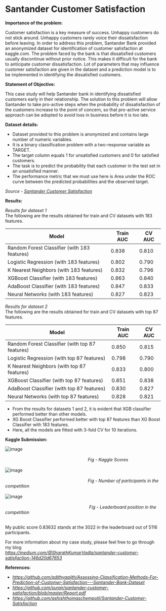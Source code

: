 # Santander Customer Satisfaction

**Importance of the problem:**

Customer satisfaction is a key measure of success. Unhappy customers do not stick around. Unhappy customers rarely voice their dissatisfaction before leaving. In order to address this problem, Santander Bank provided an anonymized dataset for identification of customer satisfaction at kaggle.com. The problem faced by the bank is that dissatisfied customers usually discontinue without prior notice. This makes it difficult for the bank to anticipate customer dissatisfaction. Lot of parameters that may influence customer satisfaction are given in the dataset and a prediction model is to be implemented in identifying the dissatisfied customers.

**Statement of Objective:**

This case study will help Santander bank in identifying dissatisfied customers early in their relationship. The solution to this problem will allow Santander to take pro-active steps when the probability of dissatisfaction of the customers increase to the point of concern, so that pro-active service approach can be adopted to avoid loss in business before it is too late.

**Dataset details:**

-	Dataset provided to this problem is anonymized and contains large number of numeric variables.
- It is a binary classification problem with a two-response variable as TARGET.
- The target column equals 1 for unsatisfied customers and 0 for satisfied customers.
- The task is to predict the probability that each customer in the test set in an unsatisfied manner.
- The performance metric that we must use here is Area under the ROC curve between the predicted probabilities and the observed target.

*Source - [Santander Customer Satisfaction](https://www.kaggle.com/competitions/santander-customer-satisfaction/data)*

**Results:**

*Results for dataset 1* <br> 
The following are the results obtained for train and CV datasets with 183 features.

| Model |Train AUC | CV AUC |
|----------|----------|----------|
| Random Forest Classifier (with 183 features)    |  0.838  | 0.810   |
| Logistic Regression (with 183 features)   |  0.802  | 0.790   |
|  K Nearest Neighbors (with 183 features)  |  0.832  | 0.796   |
| XGBoost Classifier (with 183 features)    |  0.863  | 0.840   | 
| AdaBoost Classifier (with 183 features)   |  0.847  | 0.833   |  
| Neural Networks (with 183 features)       |  0.827  | 0.823   |

*Results for  dataset 2* <br>
The following are the results obtained for train and CV datasets with top 87 features.

| Model |Train AUC | CV AUC |
|----------|----------|----------|
| Random Forest Classifier (with top 87 features)   |  0.850  | 0.815   |
| Logistic Regression (with top 87 features)   |  0.798  | 0.790   |
|  K Nearest Neighbors (with top 87 features)  |  0.833  | 0.800   |
| XGBoost Classifier (with top 87 features)    |  0.851  | 0.838   | 
| AdaBoost Classifier (with top 87 features)   |  0.830  | 0.827   |
| Neural Networks (with top 87 features)       |  0.828  | 0.821   |

- From the results for datasets 1 and 2, it is evident that XGB classifier performed better than other models.
- XG Boost Classifier performed better with top 87 features than XG Boost Classifier with 183 features.
- Here, all the models are fitted with 3-fold CV for 10 iterations.

**Kaggle Submission:**

![image](https://github.com/user-attachments/assets/eea76d81-51af-487e-a409-9eabfaf94432)
<br><br>
$~~~~~~~~~~~~~~~~~~~~~~~~~~~~~~~~~~~~~~~~~~~~~~~~~~~~~~~~~~~~~~~~~~~~$*Fig - Kaggle Scores*
<br><br>
![image](https://github.com/user-attachments/assets/7c2169ec-dac4-41a8-9951-0e933d15700a)
<br><br>
$~~~~~~~~~~~~~~~~~~~~~~~~~~~~~~~~~~~~~~~~~~~~~~~~~~~~~~~~~~~~~~~~~~~~$*Fig - Number of participants in the competition*
<br><br>
![image](https://github.com/user-attachments/assets/075feba8-92c3-4f90-968f-8c0a34e8493b)
<br><br>
$~~~~~~~~~~~~~~~~~~~~~~~~~~~~~~~~~~~~~~~~~~~~~~~~~~~~~~~~~~~~~~~~~~~~~$*Fig - Leaderboard position in the competition*
<br><br>

My public score 0.83632 stands at the 3022 in the leaderboard out of 5116 participants.

For more information about my case study, please feel free to go through my blog<br> 
*https://medium.com/@SharathKumarVadla/santander-customer-satisfaction-146d20d67653*

**References:**
- *https://github.com/adithyaaijth/Assessing-Classification-Methods-For-Prediction-of-Customer-Satisfaction---Santander-Bank-Dataset*
- *https://github.com/surajr/santander-customer-satisfaction/blob/master/Report.pdf*
- *https://github.com/ashishthomaschempolil/Santander-Customer-Satisfaction*



